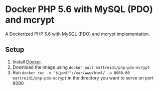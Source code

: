 # Docker PHP 5.6 with MySQL (PDO) and mcrypt
A Dockerized PHP 5.6 with MySQL (PDO) and mcrypt implementation.

## Setup
1. Install [Docker](https://docs.docker.com/engine/install/).
2. Download the image using `docker pull mattreid1/php-pdo-mcrypt`
3. Run `docker run -v "$(pwd)":/var/www/html/ -p 8080:80 mattreid1/php-pdo-mcrypt` in the directory you want to serve on port 8080
